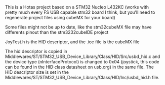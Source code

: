 This is a Hotas project based on a STM32 Nucleo L432KC (works with pretty much every FS USB capable stm32 board I think, but you'll need to regenerate project files using cubeMX for your board)

Some files might not be up to date, like the stm32cubeMX file may have differents pinout than the stm3232cubeIDE project 

JoyTest.h is the HID descriptor, and the .ioc file is the cubeMX file

The hid descriptor is copied in Middlewares/ST/STM32_USB_Device_Library/Class/HID/Src/usbd_hid.c and the device type (nInterfaceProtocol) is changed to 0x04 (joystick, this code can be found in the HID class datasheet on usb.org) in the same file. The HID descriptor size is set in the Middlewares/ST/STM32_USB_Device_Library/Class/HID/Inc/usbd_hid.h file.
